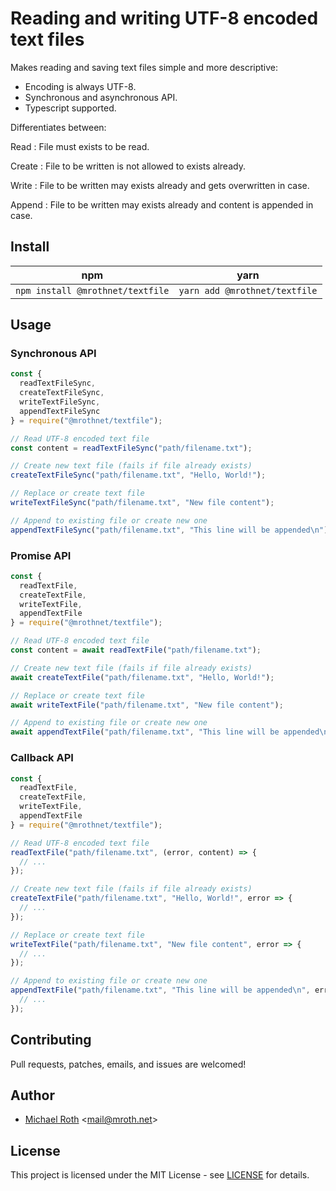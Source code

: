 # Reading and writing UTF-8 encoded text files

Makes reading and saving text files simple and more descriptive:

- Encoding is always UTF-8.
- Synchronous and asynchronous API.
- Typescript supported.

Differentiates between:

Read
: File must exists to be read.

Create
: File to be written is not allowed to exists already.

Write
: File to be written may exists already and gets overwritten in case.

Append
: File to be written may exists already and content is appended in case.

## Install

|               npm                |             yarn              |
| :------------------------------: | :---------------------------: |
| `npm install @mrothnet/textfile` | `yarn add @mrothnet/textfile` |

## Usage

### Synchronous API

```javascript
const {
  readTextFileSync,
  createTextFileSync,
  writeTextFileSync,
  appendTextFileSync
} = require("@mrothnet/textfile");

// Read UTF-8 encoded text file
const content = readTextFileSync("path/filename.txt");

// Create new text file (fails if file already exists)
createTextFileSync("path/filename.txt", "Hello, World!");

// Replace or create text file
writeTextFileSync("path/filename.txt", "New file content");

// Append to existing file or create new one
appendTextFileSync("path/filename.txt", "This line will be appended\n");
```

### Promise API

```javascript
const {
  readTextFile,
  createTextFile,
  writeTextFile,
  appendTextFile
} = require("@mrothnet/textfile");

// Read UTF-8 encoded text file
const content = await readTextFile("path/filename.txt");

// Create new text file (fails if file already exists)
await createTextFile("path/filename.txt", "Hello, World!");

// Replace or create text file
await writeTextFile("path/filename.txt", "New file content");

// Append to existing file or create new one
await appendTextFile("path/filename.txt", "This line will be appended\n");
```

### Callback API

```javascript
const {
  readTextFile,
  createTextFile,
  writeTextFile,
  appendTextFile
} = require("@mrothnet/textfile");

// Read UTF-8 encoded text file
readTextFile("path/filename.txt", (error, content) => {
  // ...
});

// Create new text file (fails if file already exists)
createTextFile("path/filename.txt", "Hello, World!", error => {
  // ...
});

// Replace or create text file
writeTextFile("path/filename.txt", "New file content", error => {
  // ...
});

// Append to existing file or create new one
appendTextFile("path/filename.txt", "This line will be appended\n", error => {
  // ...
});
```

## Contributing

Pull requests, patches, emails, and issues are welcomed!

## Author

- [Michael Roth](https://mroth.net/) <[<mail@mroth.net>](mailto:mail@mroth.net)>

## License

This project is licensed under the MIT License - see [LICENSE](LICENSE) for details.
